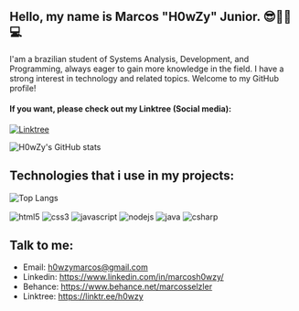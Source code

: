 ## <b>Hello, my name is Marcos "H0wZy" Junior. 😎👨‍💻💻</b>

I'am a brazilian student of Systems Analysis, Development, and Programming, always eager to gain more knowledge in the field. I have a strong interest in technology and related topics. Welcome to my GitHub profile!

#### <b>If you want, please check out my Linktree (Social media):</b>

[![Linktree](https://img.shields.io/badge/linktree-39E09B?style=for-the-badge&logo=linktree&logoColor=white)](https://www.linktr.ee/h0wzy)

![H0wZy's GitHub stats](https://github-readme-stats.vercel.app/api?username=h0wzy&show_icons=true&theme=dracula)

## <b>Technologies that i use in my projects:</b>

![Top Langs](https://github-readme-stats.vercel.app/api/top-langs/?username=h0wzy&layout=compact)

<div style="display: inline_block">
    <img align="center" alt="html5" src="https://img.shields.io/badge/HTML5-E34F26?style=for-the-badge&logo=html5&logoColor=white"/>
    <img align="center" alt="css3" src="https://img.shields.io/badge/CSS3-1572B6?style=for-the-badge&logo=css3&logoColor=white"/>
    <img align="center" alt="javascript" src="https://img.shields.io/badge/JavaScript-F7DF1E?style=for-the-badge&logo=javascript&logoColor=black"/>
    <img align="center" alt="nodejs" src="https://img.shields.io/badge/Node.js-43853D?style=for-the-badge&logo=node.js&logoColor=white"/>
    <img align="center" alt="java" src="https://img.shields.io/badge/Java-ED8B00?style=for-the-badge&logo=openjdk&logoColor=white"/>
    <img align="center" alt="csharp" src="https://img.shields.io/badge/C%23-239120?style=for-the-badge&logo=c-sharp&logoColor=white"/>
</div>

## <b>Talk to me:</b>

- Email: h0wzymarcos@gmail.com<br>
- Linkedin: https://www.linkedin.com/in/marcosh0wzy/<br>
- Behance: https://www.behance.net/marcosselzler<br>
- Linktree: https://linktr.ee/h0wzy
